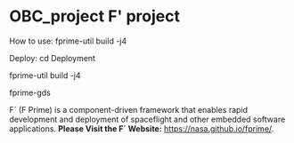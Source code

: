 # OBC_project F' project

How to use:
fprime-util build -j4

Deploy:
cd Deployment

fprime-util build -j4

fprime-gds

F´ (F Prime) is a component-driven framework that enables rapid development and deployment of spaceflight and other embedded software applications.
**Please Visit the F´ Website:** https://nasa.github.io/fprime/.
